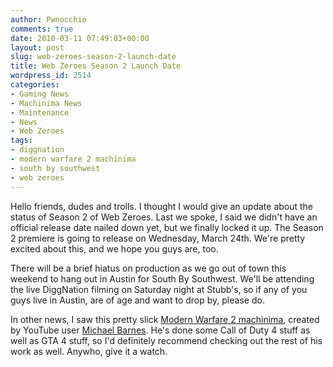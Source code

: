 ```yaml
---
author: Pwnocchio
comments: true
date: 2010-03-11 07:49:03+00:00
layout: post
slug: web-zeroes-season-2-launch-date
title: Web Zeroes Season 2 Launch Date
wordpress_id: 2514
categories:
- Gaming News
- Machinima News
- Maintenance
- News
- Web Zeroes
tags:
- diggnation
- modern warfare 2 machinima
- south by southwest
- web zeroes
---
```


Hello friends, dudes and trolls. I thought I would give an update about the status of Season 2 of Web Zeroes. Last we spoke, I said we didn't have an official release date nailed down yet, but we finally locked it up. The Season 2 premiere is going to release on Wednesday, March 24th. We're pretty excited about this, and we hope you guys are, too.

There will be a brief hiatus on production as we go out of town this weekend to hang out in Austin for South By Southwest. We'll be attending the live DiggNation filming on Saturday night at Stubb's, so if any of you guys live in Austin, are of age and want to drop by, please do. 

In other news, I saw this pretty slick [Modern Warfare 2 machinima](http://www.youtube.com/watch?v=BHHBK6PGN8M), created by YouTube user [Michael Barnes](http://www.youtube.com/user/MichaelBarnes). He's done some Call of Duty 4 stuff as well as GTA 4 stuff, so I'd definitely recommend checking out the rest of his work as well. Anywho, give it a watch.


